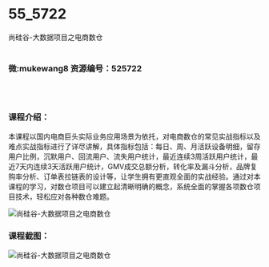 # 55_5722
尚硅谷-大数据项目之电商数仓
<br/></br>
<h3>微:mukewang8 资源编号：525722</h3>
<br/></br>
<h3>课程介绍：</h3>
<p>本课程以国内电商巨头实际业务应用场景为依托，对电商数仓的常见实战指标以及难点实战指标进行了详尽讲解，具体指标包括：每日、周、月活跃设备明细，留存用户比例，沉默用户、回流用户、流失用户统计，最近连续3周活跃用户统计，最近7天内连续3天活跃用户统计，GMV成交总额分析，转化率及漏斗分析，品牌复购率分析、订单表拉链表的设计等，让学生拥有更直观全面的实战经验。通过对本课程的学习，对数仓项目可以建立起清晰明确的概念，系统全面的掌握各项数仓项目技术，轻松应对各种数仓难题。</p>
<p><img src="https://www.ko996.com/wp-content/uploads/img/2019/07/356-3.jpg" alt="尚硅谷-大数据项目之电商数仓"></p>
<h3>课程截图：</h3>
<p><img src="https://www.ko996.com/wp-content/uploads/img/2019/07/2-37.png" alt="尚硅谷-大数据项目之电商数仓"></p>
<p>&nbsp;</p>
